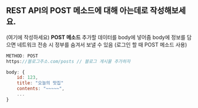 ## REST API의 POST 메소드에 대해 아는데로 작성해보세요.

(여기에 작성하세요)
**POST 메소드**
추가할 데이터를 body에 넣어줌
body에 정보를 담으면 네트워크 전송 시 정부를 숨겨서 보낼 수 있음
(로그인 할 때 POST 메소드 사용)

```javascript
METHOD: POST
https://블로그주소.com/posts // 블로그 게시물 추가하자

body: {
	id: 123,
	title: "오늘의 맛집"
	contents: "~~~~~",
	...
}
```
